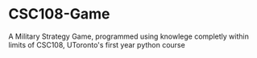 # CSC108-Game
A Military Strategy Game, programmed using knowlege completly within limits of CSC108, UToronto's first year python course
